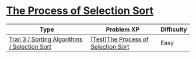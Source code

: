 # [The Process of Selection Sort](https://www.codetree.ai/trails/complete/curated-cards/test-selection-sort-progress)

|Type|Problem XP|Difficulty|
|---|---|---|
|[Trail 3 / Sorting Algorithms / Selection Sort](https://www.codetree.ai/trail-info/novice-high/)|[[Test]The Process of Selection Sort](https://www.codetree.ai/trails/complete/curated-cards/test-selection-sort-progress/)|Easy|

